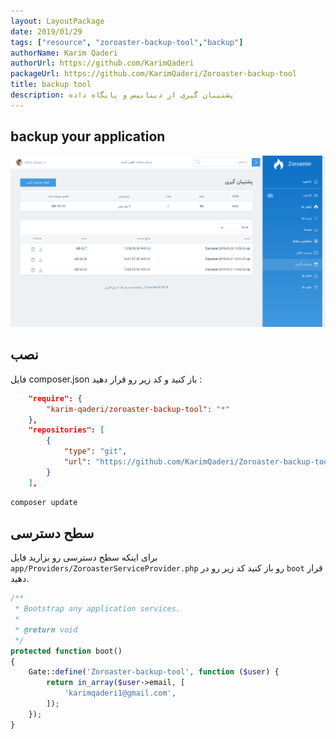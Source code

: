 ```yaml
---
layout: LayoutPackage
date: 2019/01/29
tags: ["resource", "zoroaster-backup-tool","backup"]
authorName: Karim Qaderi 
authorUrl: https://github.com/KarimQaderi
packageUrl: https://github.com/KarimQaderi/Zoroaster-backup-tool
title: backup tool
description: پشتیبان گیری از دیتابیس و پایگاه داده
---
```


## backup your application

![](https://raw.githubusercontent.com/KarimQaderi/Zoroaster-backup-tool/master/1.png)

## نصب 

فایل composer.json باز کنید و کد زیر رو قرار دهید :

```json
    "require": {
        "karim-qaderi/zoroaster-backup-tool": "*"
    },
    "repositories": [
        {
            "type": "git",
            "url": "https://github.com/KarimQaderi/Zoroaster-backup-tool.git"
        }
    ],
```

```bash
composer update
```



## سطح دسترسی 

برای اینکه سطح دسترسی رو بزارید فایل `app/Providers/ZoroasterServiceProvider.php` رو باز کنید کد زیر رو در `boot` قرار دهید. 

```php
/**
 * Bootstrap any application services.
 *
 * @return void
 */
protected function boot()
{
    Gate::define('Zoroaster-backup-tool', function ($user) {
        return in_array($user->email, [
            'karimqaderi1@gmail.com',
        ]);
    });
}
```